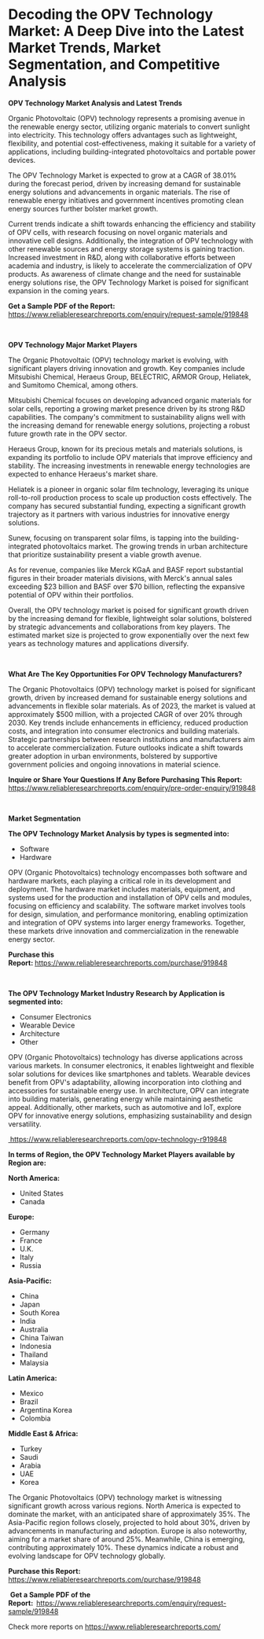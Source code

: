 <p><h1>Decoding the OPV Technology Market: A Deep Dive into the Latest Market Trends, Market Segmentation, and Competitive Analysis</h1></p><p><strong>OPV Technology Market Analysis and Latest Trends</strong></p>
<p><p>Organic Photovoltaic (OPV) technology represents a promising avenue in the renewable energy sector, utilizing organic materials to convert sunlight into electricity. This technology offers advantages such as lightweight, flexibility, and potential cost-effectiveness, making it suitable for a variety of applications, including building-integrated photovoltaics and portable power devices.</p><p>The OPV Technology Market is expected to grow at a CAGR of 38.01% during the forecast period, driven by increasing demand for sustainable energy solutions and advancements in organic materials. The rise of renewable energy initiatives and government incentives promoting clean energy sources further bolster market growth. </p><p>Current trends indicate a shift towards enhancing the efficiency and stability of OPV cells, with research focusing on novel organic materials and innovative cell designs. Additionally, the integration of OPV technology with other renewable sources and energy storage systems is gaining traction. Increased investment in R&D, along with collaborative efforts between academia and industry, is likely to accelerate the commercialization of OPV products. As awareness of climate change and the need for sustainable energy solutions rise, the OPV Technology Market is poised for significant expansion in the coming years.</p></p>
<p><strong>Get a Sample PDF of the Report:&nbsp;</strong> <a href="https://www.reliableresearchreports.com/enquiry/request-sample/919848?utm_campaign=3191&utm_medium=2&utm_source=Github&utm_content=ia&utm_term=05032025&utm_id=opv-technology">https://www.reliableresearchreports.com/enquiry/request-sample/919848</a></p>
<p>&nbsp;</p>
<p><strong>OPV Technology Major Market Players</strong></p>
<p><p>The Organic Photovoltaic (OPV) technology market is evolving, with significant players driving innovation and growth. Key companies include Mitsubishi Chemical, Heraeus Group, BELECTRIC, ARMOR Group, Heliatek, and Sumitomo Chemical, among others.</p><p>Mitsubishi Chemical focuses on developing advanced organic materials for solar cells, reporting a growing market presence driven by its strong R&D capabilities. The company's commitment to sustainability aligns well with the increasing demand for renewable energy solutions, projecting a robust future growth rate in the OPV sector.</p><p>Heraeus Group, known for its precious metals and materials solutions, is expanding its portfolio to include OPV materials that improve efficiency and stability. The increasing investments in renewable energy technologies are expected to enhance Heraeus's market share.</p><p>Heliatek is a pioneer in organic solar film technology, leveraging its unique roll-to-roll production process to scale up production costs effectively. The company has secured substantial funding, expecting a significant growth trajectory as it partners with various industries for innovative energy solutions. </p><p>Sunew, focusing on transparent solar films, is tapping into the building-integrated photovoltaics market. The growing trends in urban architecture that prioritize sustainability present a viable growth avenue. </p><p>As for revenue, companies like Merck KGaA and BASF report substantial figures in their broader materials divisions, with Merck's annual sales exceeding $23 billion and BASF over $70 billion, reflecting the expansive potential of OPV within their portfolios.</p><p>Overall, the OPV technology market is poised for significant growth driven by the increasing demand for flexible, lightweight solar solutions, bolstered by strategic advancements and collaborations from key players. The estimated market size is projected to grow exponentially over the next few years as technology matures and applications diversify.</p></p>
<p>&nbsp;</p>
<p><strong>What Are The Key Opportunities For OPV Technology Manufacturers?</strong></p>
<p><p>The Organic Photovoltaics (OPV) technology market is poised for significant growth, driven by increased demand for sustainable energy solutions and advancements in flexible solar materials. As of 2023, the market is valued at approximately $500 million, with a projected CAGR of over 20% through 2030. Key trends include enhancements in efficiency, reduced production costs, and integration into consumer electronics and building materials. Strategic partnerships between research institutions and manufacturers aim to accelerate commercialization. Future outlooks indicate a shift towards greater adoption in urban environments, bolstered by supportive government policies and ongoing innovations in material science.</p></p>
<p><strong>Inquire or Share Your Questions If Any Before Purchasing This Report:</strong> <a href="https://www.reliableresearchreports.com/enquiry/pre-order-enquiry/919848?utm_campaign=3191&utm_medium=2&utm_source=Github&utm_content=ia&utm_term=05032025&utm_id=opv-technology">https://www.reliableresearchreports.com/enquiry/pre-order-enquiry/919848</a></p>
<p>&nbsp;</p>
<p><strong>Market Segmentation</strong></p>
<p><strong>The OPV Technology Market Analysis by types is segmented into:</strong></p>
<p><ul><li>Software</li><li>Hardware</li></ul></p>
<p><p>OPV (Organic Photovoltaics) technology encompasses both software and hardware markets, each playing a critical role in its development and deployment. The hardware market includes materials, equipment, and systems used for the production and installation of OPV cells and modules, focusing on efficiency and scalability. The software market involves tools for design, simulation, and performance monitoring, enabling optimization and integration of OPV systems into larger energy frameworks. Together, these markets drive innovation and commercialization in the renewable energy sector.</p></p>
<p><strong>Purchase this Report:&nbsp;</strong><a href="https://www.reliableresearchreports.com/purchase/919848?utm_campaign=3191&utm_medium=2&utm_source=Github&utm_content=ia&utm_term=05032025&utm_id=opv-technology">https://www.reliableresearchreports.com/purchase/919848</a></p>
<p>&nbsp;</p>
<p><strong>The OPV Technology Market Industry Research by Application is segmented into:</strong></p>
<p><ul><li>Consumer Electronics</li><li>Wearable Device</li><li>Architecture</li><li>Other</li></ul></p>
<p><p>OPV (Organic Photovoltaics) technology has diverse applications across various markets. In consumer electronics, it enables lightweight and flexible solar solutions for devices like smartphones and tablets. Wearable devices benefit from OPV's adaptability, allowing incorporation into clothing and accessories for sustainable energy use. In architecture, OPV can integrate into building materials, generating energy while maintaining aesthetic appeal. Additionally, other markets, such as automotive and IoT, explore OPV for innovative energy solutions, emphasizing sustainability and design versatility.</p></p>
<p><a href="https://www.reliableresearchreports.com/opv-technology-r919848?utm_campaign=3191&utm_medium=2&utm_source=Github&utm_content=ia&utm_term=05032025&utm_id=opv-technology">&nbsp;https://www.reliableresearchreports.com/opv-technology-r919848</a></p>
<p><strong>In terms of Region, the OPV Technology Market Players available by Region are:</strong></p>
<p>
    <p> <strong> North America: </strong>
        <ul>
            <li>United States</li>
            <li>Canada</li>
        </ul>
        </p> 
    <p> <strong> Europe: </strong>
        <ul>
            <li>Germany</li>
            <li>France</li>
            <li>U.K.</li>
            <li>Italy</li>
            <li>Russia</li>
        </ul>
        </p> 
    <p> <strong> Asia-Pacific: </strong>
        <ul>
            <li>China</li>
            <li>Japan</li>
            <li>South Korea</li>
            <li>India</li>
            <li>Australia</li>
            <li>China Taiwan</li>
            <li>Indonesia</li>
            <li>Thailand</li>
            <li>Malaysia</li>
        </ul>
        </p> 
    <p> <strong> Latin America: </strong>
        <ul>
            <li>Mexico</li>
            <li>Brazil</li>
            <li>Argentina Korea</li>
            <li>Colombia</li>
        </ul>
        </p> 
    <p> <strong> Middle East & Africa: </strong>
        <ul>
            <li>Turkey</li>
            <li>Saudi</li>
            <li>Arabia</li>
            <li>UAE</li>
            <li>Korea</li>
        </ul>
    </p>
    </p>
<p><p>The Organic Photovoltaics (OPV) technology market is witnessing significant growth across various regions. North America is expected to dominate the market, with an anticipated share of approximately 35%. The Asia-Pacific region follows closely, projected to hold about 30%, driven by advancements in manufacturing and adoption. Europe is also noteworthy, aiming for a market share of around 25%. Meanwhile, China is emerging, contributing approximately 10%. These dynamics indicate a robust and evolving landscape for OPV technology globally.</p></p>
<p><strong>Purchase this Report: </strong><a href="https://www.reliableresearchreports.com/purchase/919848?utm_campaign=3191&utm_medium=2&utm_source=Github&utm_content=ia&utm_term=05032025&utm_id=opv-technology">https://www.reliableresearchreports.com/purchase/919848</a></p>
<p>&nbsp;<strong>Get a Sample PDF of the Report:&nbsp;&nbsp;</strong><a href="https://www.reliableresearchreports.com/enquiry/request-sample/919848?utm_campaign=3191&utm_medium=2&utm_source=Github&utm_content=ia&utm_term=05032025&utm_id=opv-technology">https://www.reliableresearchreports.com/enquiry/request-sample/919848</a></p>
<p><strong></strong></p>
<p>Check more reports on <a href="https://www.reliableresearchreports.com/?utm_campaign=3191&utm_medium=2&utm_source=Github&utm_content=ia&utm_term=05032025&utm_id=opv-technology">https://www.reliableresearchreports.com/</a></p>